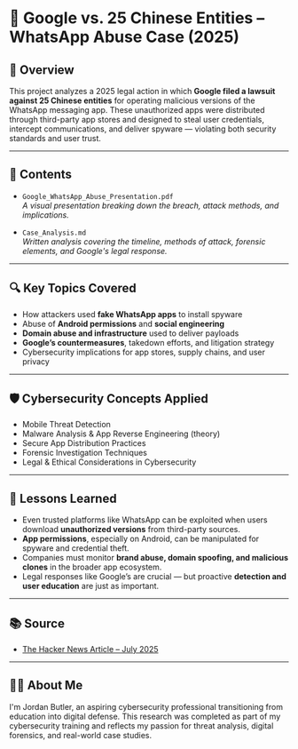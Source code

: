 # 🚨 Google vs. 25 Chinese Entities – WhatsApp Abuse Case (2025)

## 🧠 Overview

This project analyzes a 2025 legal action in which **Google filed a lawsuit against 25 Chinese entities** for operating malicious versions of the WhatsApp messaging app. These unauthorized apps were distributed through third-party app stores and designed to steal user credentials, intercept communications, and deliver spyware — violating both security standards and user trust.

---

## 📄 Contents

- `Google_WhatsApp_Abuse_Presentation.pdf`  
  *A visual presentation breaking down the breach, attack methods, and implications.*

- `Case_Analysis.md`  
  *Written analysis covering the timeline, methods of attack, forensic elements, and Google's legal response.*

---

## 🔍 Key Topics Covered

- How attackers used **fake WhatsApp apps** to install spyware
- Abuse of **Android permissions** and **social engineering**
- **Domain abuse and infrastructure** used to deliver payloads
- **Google’s countermeasures**, takedown efforts, and litigation strategy
- Cybersecurity implications for app stores, supply chains, and user privacy

---

## 🛡️ Cybersecurity Concepts Applied

- Mobile Threat Detection  
- Malware Analysis & App Reverse Engineering (theory)  
- Secure App Distribution Practices  
- Forensic Investigation Techniques  
- Legal & Ethical Considerations in Cybersecurity

---

## 🔁 Lessons Learned

- Even trusted platforms like WhatsApp can be exploited when users download **unauthorized versions** from third-party sources.
- **App permissions**, especially on Android, can be manipulated for spyware and credential theft.
- Companies must monitor **brand abuse, domain spoofing, and malicious clones** in the broader app ecosystem.
- Legal responses like Google’s are crucial — but proactive **detection and user education** are just as important.

---

## 📚 Source

- [The Hacker News Article – July 2025](https://thehackernews.com/2025/07/google-sues-25-chinese-entities-over.html)

---

## 🙋‍♂️ About Me

I'm Jordan Butler, an aspiring cybersecurity professional transitioning from education into digital defense. This research was completed as part of my cybersecurity training and reflects my passion for threat analysis, digital forensics, and real-world case studies.
